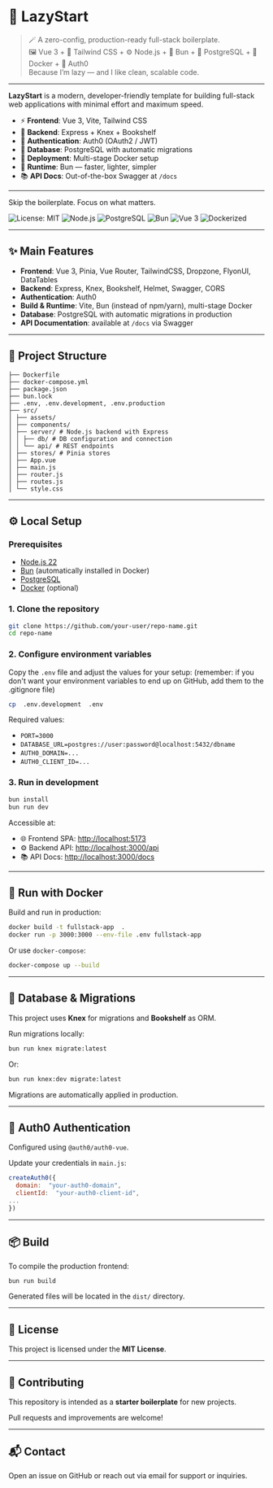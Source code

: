 # 🚀 LazyStart

> 🪄 A zero-config, production-ready full-stack boilerplate.  
> 🖼️ Vue 3 + 🎨 Tailwind CSS + ⚙️ Node.js + 🐰 Bun + 🐘 PostgreSQL + 🐳 Docker + 🔐 Auth0  
> Because I’m lazy — and I like clean, scalable code.

---

**LazyStart** is a modern, developer-friendly template for building full-stack web applications with minimal effort and maximum speed.

- ⚡ **Frontend**: Vue 3, Vite, Tailwind CSS
- 🔧 **Backend**: Express + Knex + Bookshelf
- 🔐 **Authentication**: Auth0 (OAuth2 / JWT)
- 🐘 **Database**: PostgreSQL with automatic migrations
- 🐳 **Deployment**: Multi-stage Docker setup
- 🐰 **Runtime**: Bun — faster, lighter, simpler
- 📚 **API Docs**: Out-of-the-box Swagger at `/docs`

---

Skip the boilerplate. Focus on what matters.

![License: MIT](https://img.shields.io/badge/License-MIT-yellow.svg) ![Node.js](https://img.shields.io/badge/node-22.x-blue) ![PostgreSQL](https://img.shields.io/badge/database-PostgreSQL-blue) ![Bun](https://img.shields.io/badge/runtime-Bun-green) ![Vue 3](https://img.shields.io/badge/frontend-Vue%203-brightgreen) ![Dockerized](https://img.shields.io/badge/docker-ready-blue)

---

## ✨ Main Features
- **Frontend**: Vue 3, Pinia, Vue Router, TailwindCSS, Dropzone, FlyonUI, DataTables
- **Backend**: Express, Knex, Bookshelf, Helmet, Swagger, CORS
- **Authentication**: Auth0
- **Build & Runtime**: Vite, Bun (instead of npm/yarn), multi-stage Docker
- **Database**: PostgreSQL with automatic migrations in production
- **API Documentation**: available at `/docs` via Swagger

---

## 📁 Project Structure

```
├── Dockerfile
├── docker-compose.yml
├── package.json
├── bun.lock
├── .env, .env.development, .env.production
├── src/
│ ├── assets/
│ ├── components/
│ ├── server/ # Node.js backend with Express
│ │ ├── db/ # DB configuration and connection
│ │ └── api/ # REST endpoints
│ ├── stores/ # Pinia stores
│ ├── App.vue
│ ├── main.js
│ ├── router.js
│ ├── routes.js
│ └── style.css
```

---

## ⚙️ Local Setup

### Prerequisites
- [Node.js 22](https://nodejs.org/)
- [Bun](https://bun.sh/) (automatically installed in Docker)
- [PostgreSQL](https://www.postgresql.org/)
- [Docker](https://www.docker.com/) (optional)

### 1. Clone the repository

```bash
git clone https://github.com/your-user/repo-name.git
cd repo-name
```

### 2. Configure environment variables

Copy the `.env` file and adjust the values for your setup: (remember: if you don't want your environment variables to end up on GitHub, add them to the .gitignore file)

```bash
cp  .env.development  .env
```

Required values:

- `PORT=3000`
- `DATABASE_URL=postgres://user:password@localhost:5432/dbname`
- `AUTH0_DOMAIN=...`
- `AUTH0_CLIENT_ID=...`

### 3. Run in development

```bash
bun install
bun run dev
```

Accessible at:

- 🌐 Frontend SPA: [http://localhost:5173](http://localhost:5173)
- ⚙️ Backend API: [http://localhost:3000/api](http://localhost:3000/api)
- 📚 API Docs: [http://localhost:3000/docs](http://localhost:3000/docs)

---

## 🐳 Run with Docker

Build and run in production:

```bash
docker build -t fullstack-app  .
docker run -p 3000:3000 --env-file .env fullstack-app
```

Or use `docker-compose`:

```bash
docker-compose up --build
```

---

## 🧪 Database & Migrations

This project uses **Knex** for migrations and **Bookshelf** as ORM.

Run migrations locally:

```bash
bun run knex migrate:latest
```

Or:

```bash
bun run knex:dev migrate:latest
```

Migrations are automatically applied in production.

---

## 🔐 Auth0 Authentication

Configured using `@auth0/auth0-vue`.

Update your credentials in `main.js`:

```js
createAuth0({
  domain:  "your-auth0-domain",
  clientId:  "your-auth0-client-id",
...
})
```

---

## 📦 Build

To compile the production frontend:

```bash
bun run build
```

Generated files will be located in the `dist/` directory.

---

## 📄 License

This project is licensed under the **MIT License**.

---

## 🤝 Contributing

This repository is intended as a **starter boilerplate** for new projects.

Pull requests and improvements are welcome!

---

## 📬 Contact

Open an issue on GitHub or reach out via email for support or inquiries.
